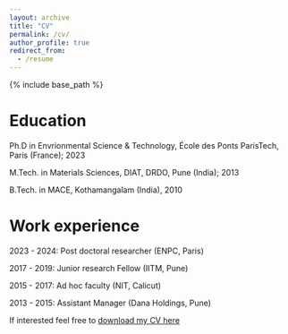```yaml
---
layout: archive
title: "CV"
permalink: /cv/
author_profile: true
redirect_from:
  - /resume
---
```


{% include base_path %}

Education
======
Ph.D in Envrionmental Science & Technology, École des Ponts ParisTech, Paris (France); 2023 

M.Tech. in Materials Sciences, DIAT, DRDO, Pune (India); 2013

B.Tech. in MACE, Kothamangalam (India), 2010


Work experience
======
2023 - 2024: Post doctoral researcher (ENPC, Paris)

2017 - 2019: Junior research Fellow (IITM, Pune)

2015 - 2017: Ad hoc faculty (NIT, Calicut)

2013 - 2015: Assistant Manager (Dana Holdings, Pune)

  
If interested feel free to [download my CV here](https://jerryjose7.github.io/files/Jose_cv_040624.pdf)
